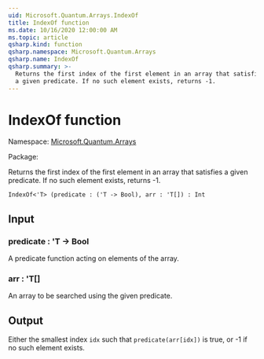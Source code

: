 ```yaml
---
uid: Microsoft.Quantum.Arrays.IndexOf
title: IndexOf function
ms.date: 10/16/2020 12:00:00 AM
ms.topic: article
qsharp.kind: function
qsharp.namespace: Microsoft.Quantum.Arrays
qsharp.name: IndexOf
qsharp.summary: >-
  Returns the first index of the first element in an array that satisfies
  a given predicate. If no such element exists, returns -1.
---
```


# IndexOf function

Namespace: [Microsoft.Quantum.Arrays](xref:Microsoft.Quantum.Arrays)

Package: [](https://nuget.org/packages/)


Returns the first index of the first element in an array that satisfiesa given predicate. If no such element exists, returns -1.

```Q#
IndexOf<'T> (predicate : ('T -> Bool), arr : 'T[]) : Int
```


## Input

### predicate : 'T -> Bool

A predicate function acting on elements of the array.


### arr : 'T[]

An array to be searched using the given predicate.



## Output

Either the smallest index `idx` such that `predicate(arr[idx])` is true,or -1 if no such element exists.